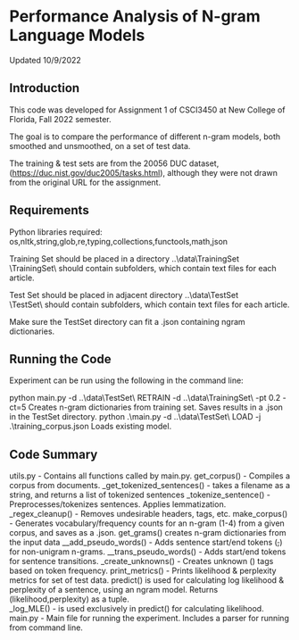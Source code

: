 # Performance Analysis of N-gram Language Models
Updated 10/9/2022

Introduction
----------
This code was developed for Assignment 1 of CSCI3450 at New College of Florida, Fall 2022 semester.

The goal is to compare the performance of different n-gram models, both smoothed and unsmoothed, on a set of test data.

The training & test sets are from the 20056 DUC dataset, (https://duc.nist.gov/duc2005/tasks.html), although they were not drawn from the original URL for the assignment.

Requirements
----------
Python libraries required:
	os,nltk,string,glob,re,typing,collections,functools,math,json

Training Set should be placed in a directory ..\data\TrainingSet\
	\TrainingSet\ should contain subfolders, which contain text files for each article.

Test Set should be placed in adjacent directory ..\data\TestSet\
	\TestSet\ should contain subfolders, which contain text files for each article.

Make sure the TestSet directory can fit a .json containing ngram dictionaries.

Running the Code
----------
Experiment can be run using the following in the command line:

python main.py -d ..\data\TestSet\ RETRAIN -d ..\data\TrainingSet\ -pt 0.2 -ct=5
    Creates n-gram dictionaries from training set.  Saves results in a .json in the TestSet directory.
python .\main.py -d ..\data\TestSet\  LOAD -j .\training_corpus.json
    Loads existing model.

Code Summary
----------
utils.py - Contains all functions called by main.py.
    get_corpus() - Compiles a corpus from documents.
        _get_tokenized_sentences() - takes a filename as a string, and returns a list of tokenized sentences
            _tokenize_sentence() - Preprocesses/tokenizes sentences.  Applies lemmatization.
                _regex_cleanup() - Removes undesirable headers, tags, etc.
    make_corpus() - Generates vocabulary/frequency counts for an n-gram (1-4) from a given corpus, and saves as a .json.
        get_grams() creates n-gram dictionaries from the input data
            __add_pseudo_words() - Adds sentence start/end tokens (<s>,</s>) for non-unigram n-grams.
            __trans_pseudo_words() - Adds start/end tokens for sentence transitions.
            _create_unknowns() - Creates unknown (<unk>) tags based on token frequency.
    print_metrics() - Prints likelihood & perplexity metrics for set of test data.
        predict() is used for calculating log likelihood & perplexity of a sentence, using an ngram model. Returns (likelihood,perplexity) as a tuple.	
            _log_MLE() - is used exclusively in predict() for calculating likelihood.
main.py - Main file for running the experiment.  Includes a parser for running from command line.

